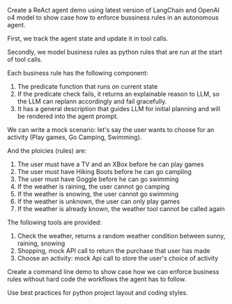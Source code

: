 Create a ReAct agent demo using latest version of LangChain and OpenAI o4 model to show case how to enforce
bussiness rules in an autonomous agent.

First, we track the agent state and update it in tool calls.

Secondly, we model business rules as python rules that are run at the start of tool calls.

Each business rule has the following component:
1. The predicate function that runs on current state
2. If the predicate check fails, it returns an explainable reason to LLM, so the LLM can replann accordingly and fail gracefully.
3. It has a general description that guides LLM for initial planning and will be rendered into the agent prompt.

We can write a mock scenario: let's say the user wants to choose for an activity (Play games, Go Camping, Swimming).

And the ploicies (rules) are:
1. The user must have a TV and an XBox before he can play games
2. The user must have Hiking Boots before he can go campling
3. The user must have Goggle before he can go swimming
4. If the weather is raining, the user cannot go camping
5. If the weather is snowing, the user cannot go swimming
6. If the weather is unknown, the user can only play games
7. If the weather is already known, the weather tool cannot be called again

The following tools are provided:
1. Check the weather, returns a random weather condition between sunny, raining, snowing
2. Shopping, mock API call to return the purchase that user has made
3. Choose an activity: mock Api call to store the user's choice of activity

Create a command line demo to show case how we can enforce business rules without hard code the workflows the 
agent has to follow.

Use best practices for python project layout and coding styles.